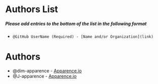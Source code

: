 # Authors List

##### Please add entries to the bottom of the list in the following format
* `@GitHub UserName (Required) - [Name and/or Organization](link)`

# Authors
* @dim-apparence - [Apparence.io](https://apparence.io)
* @J-apparence - [Apparence.io](https://apparence.io)


